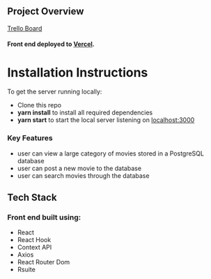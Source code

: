 ## Project Overview

[Trello Board](https://trello.com/b/tXisUcW0/balto-movie-app)

#### Front end deployed to [Vercel](https://balto-movies-project.vercel.app/).

# Installation Instructions

To get the server running locally:

- Clone this repo
- **yarn install** to install all required dependencies
- **yarn start** to start the local server listening on [localhost:3000](http://localhost:3000)

### Key Features

- user can view a large category of movies stored in a PostgreSQL database
- user can post a new movie to the database
- user can search movies through the database

## Tech Stack

### Front end built using:

- React
- React Hook
- Context API
- Axios
- React Router Dom
- Rsuite
